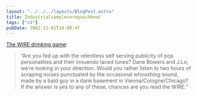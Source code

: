 ```yaml
---
layout: "../../../layouts/BlogPost.astro"
title: Industrialsamplecoregouchbeat
tags: ["v1"]
pubDate: 2002-12-01T14:08:47
---
```


[The WIRE drinking game][1]:

> &#8220;Are you fed up with the relentless self serving publicity of pop personalities and their innuendo laced tunes? Dane Bowers and J.Lo, we&#8217;re looking in your direction. Would you rather listen to two hours of scraping noises punctuated by the occasional whooshing sound, made by a bald guy in a dank basement in Vienna/Cologne/Chicago? If the answer is yes to any of these, chances are you read the WIRE.&#8221;

[1]: http://getretarded.topcities.com/gr2/page25.html "Get Retarded: The WIRE drinking game"

